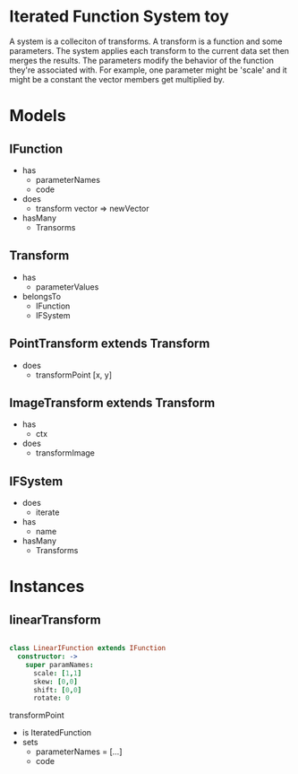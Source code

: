 # Iterated Function System toy

A system is a colleciton of transforms. A transform is a function and some
parameters. The system applies each transform to the current data set then
merges the results. The parameters modify the behavior of the function they're
associated with. For example, one parameter might be 'scale' and it might be a
constant the vector members get multiplied by.

# Models

## IFunction

  - has
    - parameterNames
    - code
  - does
    - transform vector => newVector 
  - hasMany
    - Transorms

## Transform

  - has
    - parameterValues
  - belongsTo
    - IFunction
    - IFSystem

## PointTransform extends Transform

  - does
    - transformPoint [x, y]

## ImageTransform extends Transform

  - has
    - ctx
  - does
    - transformImage

## IFSystem

  - does
    - iterate
  - has
    - name
  - hasMany
    - Transforms

# Instances

## linearTransform

```coffee

class LinearIFunction extends IFunction
  constructor: ->
    super paramNames:
      scale: [1,1]
      skew: [0,0]
      shift: [0,0]
      rotate: 0

```

  transformPoint

  - is IteratedFunction
  - sets
    - parameterNames = [...]
    - code
